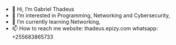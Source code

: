 - 👋 Hi, I’m Gabriel Thadeus
- 👀 I’m interested in Programming, Networking and Cybersecurity,
- 🌱 I’m currently learning Networking,
- 📫 How to reach me 
  website: thadeus.epizy.com
  whatsapp: +255683865733

<!---
Gabriel-Thadeus/Gabriel-Thadeus is a ✨ special ✨ repository because its `README.md` (this file) appears on your GitHub profile.
You can click the Preview link to take a look at your changes.
--->
